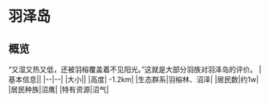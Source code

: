 # 羽泽岛
## 概览
“又湿又热又低，还被羽榕覆盖着不见阳光。”这就是大部分羽族对羽泽岛的评价。
|基本信息||
|--|--|
|大小||
|高度| -1.2km|
|生态群系|羽榕林、沼泽|
|居民数|约1w|
|居民种族|沼鹰|
|特有资源|沼气|